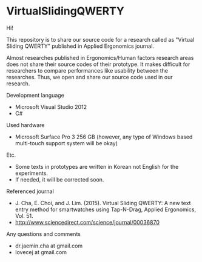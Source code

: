 # VirtualSlidingQWERTY
Hi!

This repository is to share our source code for a research called as "Virtual Sliding QWERTY" published in Applied Ergonomics journal.

Almost researches published in Ergonomics/Human factors research areas does not share their source codes of their prototype.
It makes difficult for researchers to compare performances like usability between the researches.
Thus, we open and share our source code used in our research.

Development language
- Microsoft Visual Studio 2012
- C#

Used hardware
- Microsoft Surface Pro 3 256 GB (however, any type of Windows based multi-touch support system will be okay)

Etc.
- Some texts in prototypes are written in Korean not English for the experiments.
- If needed, it will be corrected soon.

Referenced journal
- J. Cha, E. Choi, and J. Lim. (2015). Virtual Sliding QWERTY: A new text entry method for smartwatches using Tap-N-Drag, Applied Ergonomics, Vol. 51.
- http://www.sciencedirect.com/science/journal/00036870 

Any questions and comments
- dr.jaemin.cha at gmail.com
- lovecej at gmail.com
